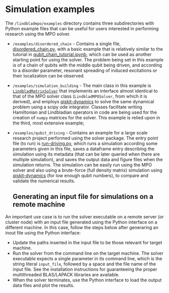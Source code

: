 # Simulation examples

The `/lindbladmpo/examples` directory contains three subdirectories with Python example files that can be useful for users interested in performing research using the MPO solver. 

* `/examples/disordered_chain` - Contains a single file, [disordered_chain.py](/lindbladmpo/examples/disordered_chain/disordered_chain.py),
  with a basic example that is relatively similar to the tutorial in 
  [qubit_chain_tutorial.ipynb](qubit_chain_tutorial.ipynb), which can be
  used as another starting point for using the solver. The problem being
  set in this example is of a chain of qubits with the middle qubit being
  driven, and according to a disorder parameter, resonant spreading of induced 
  excitations or their localization can be observed.
    
* `/examples/simulation_building` - The main class in this example is
  [`LindbladMatrixSolver`](/lindbladmpo/examples/simulation_building/LindbladMatrixSolver.py)
  that implements an interface almost identical to
  that of the MPO solver class (`LindbladMPOSolver`, from which it is derived), and employs 
  [qiskit-dynamics](https://github.com/Qiskit/qiskit-dynamics)
  to solve the same dynamical problem using a scipy ode integrator. Classes
  facilitate writing Hamiltonian and Lindbladian operators in code are
  being used for the creation of `numpy` matrices for the solver.
  This example is relied upon in the third, most extensive example;
  
* `/examples/qubit_driving` - Contains an example for a large scale
  research project performed using the solver package. The entry point file (to run) is 
  [run-driving.py](/lindbladmpo/examples/qubit_driving/run-driving.py),
  which runs a simulation according some parameters given in this file,
  saves a dataframe entry describing the simulation using its metadata
  (that can be later queried when there are multiple simulation), and saves 
  the output data and figure files when the simulation returns. The simulation
  can be easily run using the MPO solver and also using a brute-force (full
  density matrix) simulation using [qiskit-dynamics](https://github.com/Qiskit/qiskit-dynamics)
  (for low enough qubit numbers),
  to compare and validate the numerical results.
  
  ## Generating an input file for simulations on a remote machine
  
An important use case is to run the solver executable on a remote server (or cluster node) with an input file generated using the Python interface on a different machine.  In this case, follow the steps below after generaring an inout file using the Python interface:
* Update the paths inserted in the input file to be those relevant for target machine.
* Run the solver from the command line on the target machine. The solver executable expects a single parameter in its command line,
which is the string literal `input_file`, followed by a space and the file name of the input file. See the installation instructions for guaranteeing the proper multithreaded BLAS/LAPACK libraries are available.
* When the solver terminates, use the Python interface to load the output data files and plot the results.


